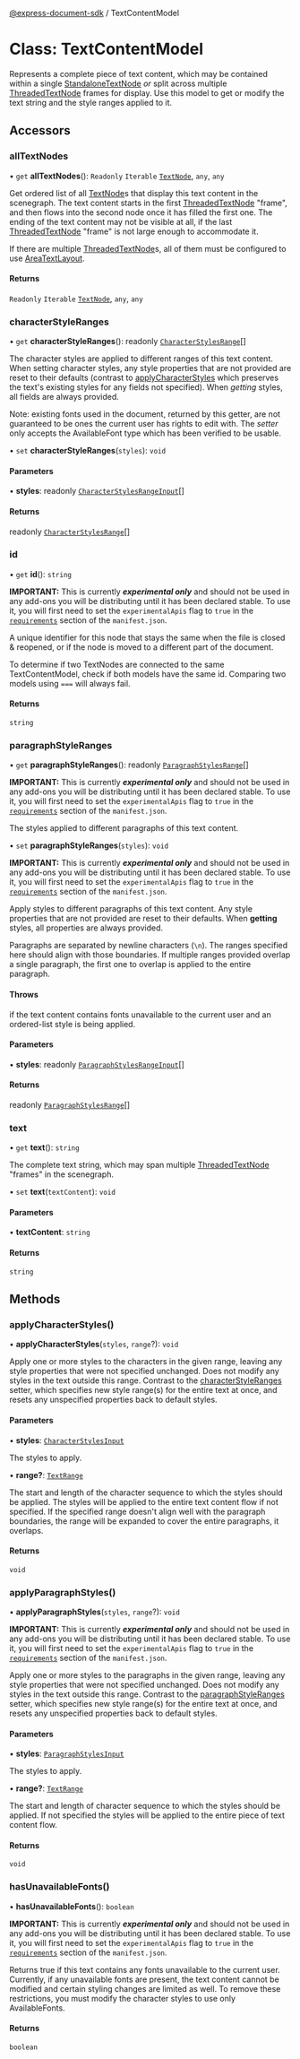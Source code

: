 [@express-document-sdk](../overview.md) / TextContentModel

# Class: TextContentModel

Represents a complete piece of text content, which may be contained within a single [StandaloneTextNode](standalone-text-node.md) _or_
split across multiple [ThreadedTextNode](threaded-text-node.md) frames for display.
Use this model to get or modify the text string and the style ranges applied to it.

## Accessors

### allTextNodes

• `get` **allTextNodes**(): `Readonly` `Iterable` [`TextNode`](text-node.md), `any`, `any`

Get ordered list of all [TextNode](text-node.md)s that display this text content in the scenegraph. The text content
starts in the first  [ThreadedTextNode](threaded-text-node.md) "frame", and then flows into the second node once it has filled the first one. The ending of the
text content may not be visible at all, if the last [ThreadedTextNode](threaded-text-node.md) "frame" is not large enough to accommodate it.

If there are multiple [ThreadedTextNode](threaded-text-node.md)s, all of them must be configured to use [AreaTextLayout](../interfaces/AreaTextLayout.md).

#### Returns

`Readonly` `Iterable` [`TextNode`](text-node.md), `any`, `any`

<HorizontalLine />

### characterStyleRanges

• `get` **characterStyleRanges**(): readonly [`CharacterStylesRange`](../interfaces/character-styles-range.md)[]

The character styles are applied to different ranges of this text content. When setting character styles, any style
properties that are not provided are reset to their defaults (contrast to [applyCharacterStyles](text-content-model.md#applycharacterstyles) which
preserves the text's existing styles for any fields not specified). When _getting_ styles, all fields are always
provided.

Note: existing fonts used in the document, returned by this getter, are not guaranteed to be ones the current user
has rights to edit with. The _setter_ only accepts the AvailableFont type which has been verified to be usable.

• `set` **characterStyleRanges**(`styles`): `void`

#### Parameters

• **styles**: readonly [`CharacterStylesRangeInput`](../interfaces/character-styles-range-input.md)[]

#### Returns

readonly [`CharacterStylesRange`](../interfaces/character-styles-range.md)[]

<HorizontalLine />

### id

• `get` **id**(): `string`

<InlineAlert slots="text" variant="warning"/>

**IMPORTANT:** This is currently ***experimental only*** and should not be used in any add-ons you will be distributing until it has been declared stable. To use it, you will first need to set the `experimentalApis` flag to `true` in the [`requirements`](../../../manifest/index.md#requirements) section of the `manifest.json`.

A unique identifier for this node that stays the same when the file is closed & reopened, or if the node is
moved to a different part of the document.

To determine if two TextNodes are connected to the same TextContentModel,
check if both models have the same id.
Comparing two models using `===` will always fail.

#### Returns

`string`

<HorizontalLine />

### paragraphStyleRanges

• `get` **paragraphStyleRanges**(): readonly [`ParagraphStylesRange`](../interfaces/paragraph-styles-range.md)[]

<InlineAlert slots="text" variant="warning"/>

**IMPORTANT:** This is currently ***experimental only*** and should not be used in any add-ons you will be distributing until it has been declared stable. To use it, you will first need to set the `experimentalApis` flag to `true` in the [`requirements`](../../../manifest/index.md#requirements) section of the `manifest.json`.

The styles applied to different paragraphs of this text content.

• `set` **paragraphStyleRanges**(`styles`): `void`

<InlineAlert slots="text" variant="warning"/>

**IMPORTANT:** This is currently ***experimental only*** and should not be used in any add-ons you will be distributing until it has been declared stable. To use it, you will first need to set the `experimentalApis` flag to `true` in the [`requirements`](../../../manifest/index.md#requirements) section of the `manifest.json`.

Apply styles to different paragraphs of this text content. Any style properties that are not provided are reset to their defaults.
When **getting** styles, all properties are always provided.

Paragraphs are separated by newline characters (`\n`). The ranges specified here should align with
those boundaries. If multiple ranges provided overlap a single paragraph, the first one to overlap is applied to the
entire paragraph.

#### Throws

if the text content contains fonts unavailable to the current user and an ordered-list style is being applied.

#### Parameters

• **styles**: readonly [`ParagraphStylesRangeInput`](../interfaces/paragraph-styles-range-input.md)[]

#### Returns

readonly [`ParagraphStylesRange`](../interfaces/paragraph-styles-range.md)[]

<HorizontalLine />

### text

• `get` **text**(): `string`

The complete text string, which may span multiple [ThreadedTextNode](threaded-text-node.md) "frames" in the scenegraph.

• `set` **text**(`textContent`): `void`

#### Parameters

• **textContent**: `string`

#### Returns

`string`

## Methods

### applyCharacterStyles()

• **applyCharacterStyles**(`styles`, `range`?): `void`

Apply one or more styles to the characters in the given range, leaving any style properties that were not specified
unchanged. Does not modify any styles in the text outside this range. Contrast to the [characterStyleRanges](text-content-model.md#characterstyleranges)
setter, which specifies new style range(s) for the entire text at once, and resets any unspecified properties back to
default styles.

#### Parameters

• **styles**: [`CharacterStylesInput`](../interfaces/character-styles-input.md)

The styles to apply.

• **range?**: [`TextRange`](../interfaces/text-range.md)

The start and length of the character sequence to which the styles should be applied.
The styles will be applied to the entire text content flow if not specified.
If the specified range doesn't align well with the paragraph boundaries, the range will be expanded to cover the
entire paragraphs, it overlaps.

#### Returns

`void`

<HorizontalLine />

### applyParagraphStyles()

• **applyParagraphStyles**(`styles`, `range`?): `void`

<InlineAlert slots="text" variant="warning"/>

**IMPORTANT:** This is currently ***experimental only*** and should not be used in any add-ons you will be distributing until it has been declared stable. To use it, you will first need to set the `experimentalApis` flag to `true` in the [`requirements`](../../../manifest/index.md#requirements) section of the `manifest.json`.

Apply one or more styles to the paragraphs in the given range, leaving any style properties that were not specified
unchanged. Does not modify any styles in the text outside this range. Contrast to the [paragraphStyleRanges](text-content-model.md#paragraphstyleranges)
setter, which specifies new style range(s) for the entire text at once, and resets any unspecified properties back to
default styles.

#### Parameters

• **styles**: [`ParagraphStylesInput`](../interfaces/paragraph-styles-input.md)

The styles to apply.

• **range?**: [`TextRange`](../interfaces/text-range.md)

The start and length of character sequence to which the styles should be applied.
If not specified the styles will be applied to the entire piece of text content flow.

#### Returns

`void`

<HorizontalLine />

### hasUnavailableFonts()

• **hasUnavailableFonts**(): `boolean`

<InlineAlert slots="text" variant="warning"/>

**IMPORTANT:** This is currently ***experimental only*** and should not be used in any add-ons you will be distributing until it has been declared stable. To use it, you will first need to set the `experimentalApis` flag to `true` in the [`requirements`](../../../manifest/index.md#requirements) section of the `manifest.json`.

Returns true if this text contains any fonts unavailable to the current user.
Currently, if any unavailable fonts are present, the text content cannot be modified and
certain styling changes are limited as well. To remove these restrictions, you must modify
the character styles to use only AvailableFonts.

#### Returns

`boolean`
